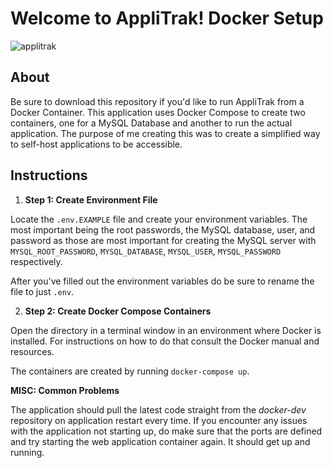# Welcome to AppliTrak! Docker Setup

![applitrak](https://user-images.githubusercontent.com/79222168/144671355-1c204c82-b9eb-44dd-b979-956546a1c45b.png)

## About

Be sure to download this repository if you'd like to run AppliTrak from a Docker Container. This application uses Docker Compose to create two containers, one for a MySQL Database and another to run the actual application. The purpose of me creating this was to create a simplified way to self-host applications to be accessible.

## Instructions

1. **Step 1: Create Environment File**

Locate the `.env.EXAMPLE` file and create your environment variables. The most important being the root passwords, the MySQL database, user, and password as those are most important for creating the MySQL server with `MYSQL_ROOT_PASSWORD`, `MYSQL_DATABASE`, `MYSQL_USER`, `MYSQL_PASSWORD` respectively.

After you've filled out the environment variables do be sure to rename the file to just `.env`.

2. **Step 2: Create Docker Compose Containers**

Open the directory in a terminal window in an environment where Docker is installed. For instructions on how to do that consult the Docker manual and resources.

The containers are created by running `docker-compose up`.

**MISC: Common Problems**

The application should pull the latest code straight from the *docker-dev* repository on application restart every time. If you encounter any issues with the application not starting up, do make sure that the ports are defined and try starting the web application container again. It should get up and running.